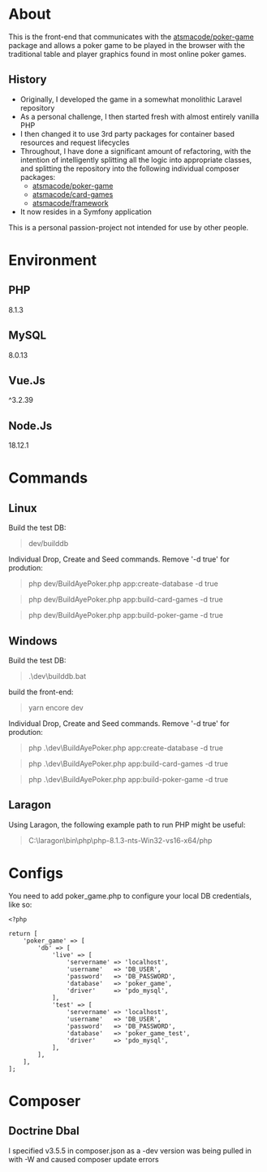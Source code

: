 # About

This is the front-end that communicates with the [atsmacode/poker-game](https://github.com/atsmacode/poker-game) package and allows a poker game to be played in the browser with the traditional table and player graphics found in most online poker games.

## History

- Originally, I developed the game in a somewhat monolithic Laravel repository
- As a personal challenge, I then started fresh with almost entirely vanilla PHP
- I then changed it to use 3rd party packages for container based resources and request lifecycles
- Throughout, I have done a significant amount of refactoring, with the intention of intelligently splitting all the logic into appropriate classes, and splitting the repository into the following individual composer packages:
  - [atsmacode/poker-game](https://github.com/atsmacode/poker-game)
  - [atsmacode/card-games](https://github.com/atsmacode/card-games)
  - [atsmacode/framework](https://github.com/atsmacode/framework)
- It now resides in a Symfony application

This is a personal passion-project not intended for use by other people. 

# Environment

## PHP

8.1.3

## MySQL

8.0.13

## Vue.Js

^3.2.39

## Node.Js

18.12.1

# Commands

## Linux

Build the test DB:

> dev/builddb

Individual Drop, Create and Seed commands. Remove '-d true' for prodution:

> php dev/BuildAyePoker.php app:create-database -d true

> php dev/BuildAyePoker.php app:build-card-games -d true

> php dev/BuildAyePoker.php app:build-poker-game -d true

## Windows

Build the test DB:

> .\dev\builddb.bat

build the front-end:

> yarn encore dev

Individual Drop, Create and Seed commands. Remove '-d true' for prodution:

> php .\dev\BuildAyePoker.php app:create-database -d true

> php .\dev\BuildAyePoker.php app:build-card-games -d true

> php .\dev\BuildAyePoker.php app:build-poker-game -d true

## Laragon

Using Laragon, the following example path to run PHP might be useful:

> C:\laragon\bin\php\php-8.1.3-nts-Win32-vs16-x64/php

# Configs

You need to add poker_game.php to configure your local DB credentials, like so:

```
<?php

return [
    'poker_game' => [
        'db' => [
            'live' => [
                'servername' => 'localhost',
                'username'   => 'DB_USER',
                'password'   => 'DB_PASSWORD',
                'database'   => 'poker_game',
                'driver'     => 'pdo_mysql',
            ],
            'test' => [
                'servername' => 'localhost',
                'username'   => 'DB_USER',
                'password'   => 'DB_PASSWORD',
                'database'   => 'poker_game_test',
                'driver'     => 'pdo_mysql',
            ],
        ],
    ],
];

```

# Composer

## Doctrine Dbal

I specified v3.5.5 in composer.json as a -dev version was being pulled in with -W and caused composer update errors

